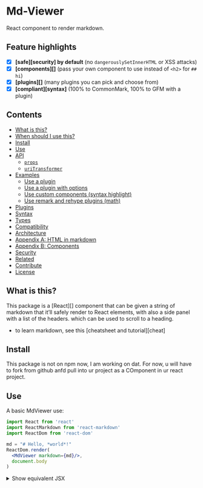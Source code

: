 

# Md-Viewer


React component to render markdown.

## Feature highlights

*   [x] **[safe][security] by default**
    (no `dangerouslySetInnerHTML` or XSS attacks)
*   [x] **[components][]**
    (pass your own component to use instead of `<h2>` for `## hi`)
*   [x] **[plugins][]**
    (many plugins you can pick and choose from)
*   [x] **[compliant][syntax]**
    (100% to CommonMark, 100% to GFM with a plugin)

## Contents

*   [What is this?](#what-is-this)
*   [When should I use this?](#when-should-i-use-this)
*   [Install](#install)
*   [Use](#use)
*   [API](#api)
    *   [`props`](#props)
    *   [`uriTransformer`](#uritransformer)
*   [Examples](#examples)
    *   [Use a plugin](#use-a-plugin)
    *   [Use a plugin with options](#use-a-plugin-with-options)
    *   [Use custom components (syntax highlight)](#use-custom-components-syntax-highlight)
    *   [Use remark and rehype plugins (math)](#use-remark-and-rehype-plugins-math)
*   [Plugins](#plugins)
*   [Syntax](#syntax)
*   [Types](#types)
*   [Compatibility](#compatibility)
*   [Architecture](#architecture)
*   [Appendix A: HTML in markdown](#appendix-a-html-in-markdown)
*   [Appendix B: Components](#appendix-b-components)
*   [Security](#security)
*   [Related](#related)
*   [Contribute](#contribute)
*   [License](#license)

## What is this?

This package is a [React][] component that can be given a string of markdown
that it’ll safely render to React elements, with also a side panel with a list of the headers. which can be used to scroll to a heading. 

*   to learn markdown, see this [cheatsheet and tutorial][cheat]


## Install

This package is not on npm now, I am working on dat. 
For now, u will have to fork from github anfd pull into ur project as a COmponent in ur react project.


## Use

A basic MdViewer use:

```jsx
import React from 'react'
import ReactMarkdown from 'react-markdown'
import ReactDom from 'react-dom'

md = "# Hello, *world*!"
ReactDom.render(
  <MdViewer markdown={md}/>,
  document.body
)

```


<details>
<summary>Show equivalent JSX</summary>

```jsx
<h1>
  Hello, <em>world</em>!
</h1>
```


### `props`

*   `markdown` (`string`, default: `''`)\
    markdown to parse
*   `isMobile` (`boolean`, default: `false`)\
    if true, no side panel, just react page
    (`data-sourcepos="3:1-3:13"`)
*   `right` (`boolean`, default: `false`)\
    if true, side panel is at right, else left
    (`sourcePosition: {start: {line: 3, column: 1}, end:…}`)
*   `width` (`boolean`, default: `50`)\
    width for images in markdown

    
## Syntax

`react-markdown` follows CommonMark, which standardizes the differences between
markdown implementations, by default.
Some syntax extensions are supported through plugins.

We use [`micromark`][micromark] under the hood for our parsing.
See its documentation for more information on markdown, CommonMark, and
extensions.
